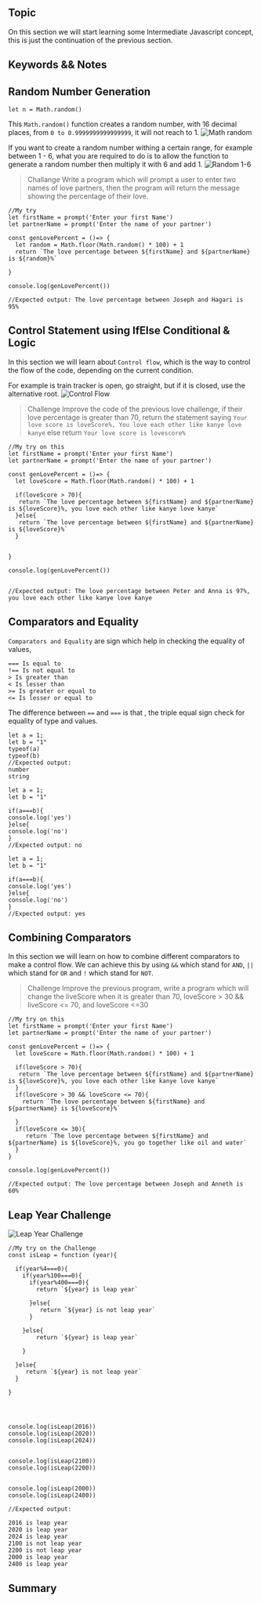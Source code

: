 ## Topic

On this section we will start learning some Intermediate Javascript concept, this is just the continuation of the previous section.

## Keywords && Notes

## Random Number Generation

```
let n = Math.random()
```

This `Math.random()` function creates a random number, with 16 decimal places, from `0 to 0.9999999999999999`, it will not reach to 1.
![Math random](./img/random_generator.png)

If you want to create a random number withing a certain range, for example between 1 - 6, what you are required to do is to allow the function to generate a random number then multiply it with 6 and add 1.
![Random 1-6](./img/range_six.png)

> Challange
> Write a program which will prompt a user to enter two names of love partners, then the program will return the message showing the percentage of their love.

```
//My try
let firstName = prompt('Enter your first Name')
let partnerName = prompt('Enter the name of your partner')

const genLovePercent = ()=> {
  let random = Math.floor(Math.random() * 100) + 1
  return `The love percentage between ${firstName} and ${partnerName} is ${random}%`

}

console.log(genLovePercent())

//Expected output: The love percentage between Joseph and Hagari is 95%
```

## Control Statement using IfElse Conditional & Logic

In this section we will learn about `Control flow`, which is the way to control the flow of the code, depending on the current condition.

For example is train tracker is open, go straight, but if it is closed, use the alternative root.
![Control Flow](./img/control_flow.png)

> Challenge
> Improve the code of the previous love challenge, if their love percentage is greater than 70, return the statement saying `Your love score is loveScore%, You love each other like kanye love kanye` else return `Your love score is lovescore%`

```
//My try on this
let firstName = prompt('Enter your first Name')
let partnerName = prompt('Enter the name of your partner')

const genLovePercent = ()=> {
  let loveScore = Math.floor(Math.random() * 100) + 1

  if(loveScore > 70){
   return `The love percentage between ${firstName} and ${partnerName} is ${loveScore}%, you love each other like kanye love kanye`
  }else{
   return `The love percentage between ${firstName} and ${partnerName} is ${loveScore}%`
  }


}

console.log(genLovePercent())


//Expected output: The love percentage between Peter and Anna is 97%, you love each other like kanye love kanye
```

## Comparators and Equality

`Comparators and Equality` are sign which help in checking the equality of values,

```
=== Is equal to
!== Is not equal to
> Is greater than
< Is lesser than
>= Is greater or equal to
<= Is lesser or equal to
```

The difference between `==` and `===` is that , the triple equal sign check for equality of type and values.

```
let a = 1;
let b = "1"
typeof(a)
typeof(b)
//Expected output:
number
string
```

```
let a = 1;
let b = "1"

if(a===b){
console.log('yes')
}else{
console.log('no')
}
//Expected output: no
```

```
let a = 1;
let b = "1"

if(a===b){
console.log('yes')
}else{
console.log('no')
}
//Expected output: yes
```

## Combining Comparators

In this section we will learn on how to combine different comparators to make a control flow. We can achieve this by using `&&` which stand for `AND`, `||` which stand for `OR` and `!` which stand for `NOT`.

> Challenge
> Improve the previous program, write a program which will change the liveScore when it is greater than 70, loveScore > 30 && liveScore <= 70, and loveScore <=30

```
//My try on this
let firstName = prompt('Enter your first Name')
let partnerName = prompt('Enter the name of your partner')

const genLovePercent = ()=> {
  let loveScore = Math.floor(Math.random() * 100) + 1

  if(loveScore > 70){
   return `The love percentage between ${firstName} and ${partnerName} is ${loveScore}%, you love each other like kanye love kanye`
  }
  if(loveScore > 30 && loveScore <= 70){
    return `The love percentage between ${firstName} and ${partnerName} is ${loveScore}%`

  }
  if(loveScore <= 30){
     return `The love percentage between ${firstName} and ${partnerName} is ${loveScore}%, you go together like oil and water`
  }
}

console.log(genLovePercent())

//Expected output: The love percentage between Joseph and Anneth is 60%
```

## Leap Year Challenge

![Leap Year Challenge](./img/leap_challenge.png)

```
//My try on the Challenge
const isLeap = function (year){

  if(year%4===0){
    if(year%100===0){
      if(year%400===0){
        return `${year} is leap year`

      }else{
         return `${year} is not leap year`
      }

    }else{
        return `${year} is leap year`

    }

  }else{
     return `${year} is not leap year`
  }

}




console.log(isLeap(2016))
console.log(isLeap(2020))
console.log(isLeap(2024))


console.log(isLeap(2100))
console.log(isLeap(2200))


console.log(isLeap(2000))
console.log(isLeap(2400))

//Expected output:

2016 is leap year
2020 is leap year
2024 is leap year
2100 is not leap year
2200 is not leap year
2000 is leap year
2400 is leap year
```

## Summary
